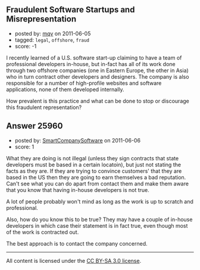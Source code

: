 ## Fraudulent Software Startups and Misrepresentation

- posted by: [mqv](https://stackexchange.com/users/-1/9303-mqv) on 2011-06-05
- tagged: `legal`, `offshore`, `fraud`
- score: -1

I recently learned of a U.S. software start-up claiming to have a team of professional  developers in-house, but in-fact has all of its work done through two offshore companies (one in Eastern Europe, the other in Asia) who in turn contract other developers and designers. The company is also responsible for a number of high-profile websites and software applications, none of them developed internally.

How prevalent is this practice and what can be done to stop or discourage this fraudulent representation?


## Answer 25960

- posted by: [SmartCompanySoftware](https://stackexchange.com/users/-1/1629-smartcompanysoftware) on 2011-06-06
- score: 1

What they are doing is not illegal (unless they sign contracts that state developers must be based in a certain locatoin), but just not stating the facts as they are. If they are trying to convince customers' that they are based in the US then they are going to earn themselves a bad reputation. Can't see what you can do apart from contact them and make them aware that you know that having in-house developers is not true.

A lot of people probably won't mind as long as the work is up to scratch and professional.

Also, how do you know this to be true? They may have a couple of in-house developers in which case their statement is in fact true, even though most of the work is contracted out.

The best approach is to contact the company concerned.



---

All content is licensed under the [CC BY-SA 3.0 license](https://creativecommons.org/licenses/by-sa/3.0/).
